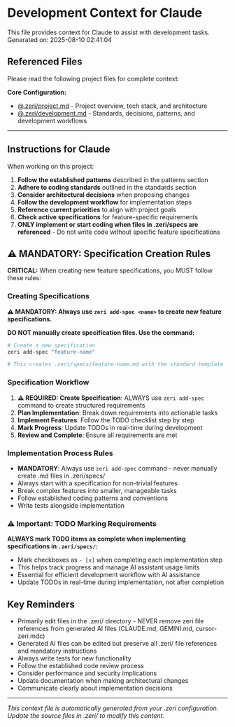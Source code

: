 # Development Context for Claude

This file provides context for Claude to assist with development tasks.
Generated on: 2025-08-10 02:41:04

## Referenced Files

Please read the following project files for complete context:

**Core Configuration:**
- [@.zeri/project.md](.zeri/project.md) - Project overview, tech stack, and architecture
- [@.zeri/development.md](.zeri/development.md) - Standards, decisions, patterns, and development workflows



---

## Instructions for Claude

When working on this project:

1. **Follow the established patterns** described in the patterns section
2. **Adhere to coding standards** outlined in the standards section
3. **Consider architectural decisions** when proposing changes
4. **Follow the development workflow** for implementation steps
5. **Reference current priorities** to align with project goals
6. **Check active specifications** for feature-specific requirements
7. **ONLY implement or start coding when files in .zeri/specs are referenced** - Do not write code without specific feature specifications

## ⚠️ MANDATORY: Specification Creation Rules

**CRITICAL:** When creating new feature specifications, you MUST follow these rules:

### Creating Specifications
**⚠️ MANDATORY: Always use `zeri add-spec <name>` to create new feature specifications.**

**DO NOT manually create specification files. Use the command:**

```bash
# Create a new specification
zeri add-spec "feature-name"

# This creates .zeri/specs/feature-name.md with the standard template
```

### Specification Workflow
1. **⚠️ REQUIRED: Create Specification**: ALWAYS use `zeri add-spec` command to create structured requirements
2. **Plan Implementation**: Break down requirements into actionable tasks
3. **Implement Features**: Follow the TODO checklist step by step
4. **Mark Progress**: Update TODOs in real-time during development
5. **Review and Complete**: Ensure all requirements are met

### Implementation Process Rules
- **MANDATORY**: Always use `zeri add-spec` command - never manually create .md files in .zeri/specs/
- Always start with a specification for non-trivial features
- Break complex features into smaller, manageable tasks
- Follow established coding patterns and conventions
- Write tests alongside implementation

### ⚠️ Important: TODO Marking Requirements
**ALWAYS mark TODO items as complete when implementing specifications in `.zeri/specs/`:**

- Mark checkboxes as `- [x]` when completing each implementation step
- This helps track progress and manage AI assistant usage limits
- Essential for efficient development workflow with AI assistance
- Update TODOs in real-time during implementation, not after completion

## Key Reminders

- Primarily edit files in the .zeri/ directory - NEVER remove zeri file references from generated AI files (CLAUDE.md, GEMINI.md, cursor-zeri.mdc)
- Generated AI files can be edited but preserve all .zeri/ file references and mandatory instructions
- Always write tests for new functionality
- Follow the established code review process
- Consider performance and security implications
- Update documentation when making architectural changes
- Communicate clearly about implementation decisions

---
*This context file is automatically generated from your .zeri configuration. Update the source files in .zeri/ to modify this content.*